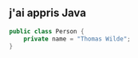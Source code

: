 ## j'ai appris Java 

```java title="Person.java "
public class Person {
    private name = "Thomas Wilde";
}
```